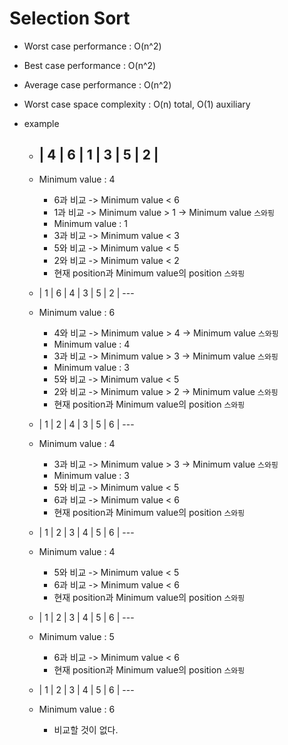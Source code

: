 # Selection Sort
- Worst case performance : O(n^2)
- Best case performance : O(n^2)
- Average case performance : O(n^2)
- Worst case space complexity : O(n) total, O(1) auxiliary

- example
    * | 4 | 6 | 1 | 3 | 5 | 2 |
       ---
    * Minimum value : 4
        * 6과 비교 -> Minimum value < 6
        * 1과 비교 ->  Minimum value > 1 -> Minimum value `스와핑`
        * Minimum value : 1
        * 3과 비교 -> Minimum value < 3
        * 5와 비교 -> Minimum value < 5
        * 2와 비교 -> Minimum value < 2
        * 현재 position과 Minimum value의 position `스와핑`
        
    * | 1 | 6 | 4 | 3 | 5 | 2 |
           ---
    * Minimum value : 6
        * 4와 비교 -> Minimum value > 4 -> Minimum value `스와핑`
        * Minimum value : 4
        * 3과 비교 -> Minimum value > 3 -> Minimum value `스와핑`
        * Minimum value : 3
        * 5와 비교 -> Minimum value < 5 
        * 2와 비교 -> Minimum value > 2 -> Minimum value `스와핑`
        * 현재 position과 Minimum value의 position `스와핑`

    * | 1 | 2 | 4 | 3 | 5 | 6 |
               ---
    * Minimum value : 4
        * 3과 비교 -> Minimum value > 3 -> Minimum value `스와핑`
        * Minimum value : 3
        * 5와 비교 -> Minimum value < 5 
        * 6과 비교 -> Minimum value < 6
        * 현재 position과 Minimum value의 position `스와핑`
    
    * | 1 | 2 | 3 | 4 | 5 | 6 |
                   ---
    * Minimum value : 4 
        * 5와 비교 -> Minimum value < 5 
        * 6과 비교 -> Minimum value < 6
        * 현재 position과 Minimum value의 position `스와핑`

    * | 1 | 2 | 3 | 4 | 5 | 6 |
                       ---
    * Minimum value : 5 
        * 6과 비교 -> Minimum value < 6
        * 현재 position과 Minimum value의 position `스와핑`
    
    * | 1 | 2 | 3 | 4 | 5 | 6 |
                           ---
    * Minimum value : 6 
        * 비교할 것이 없다.
